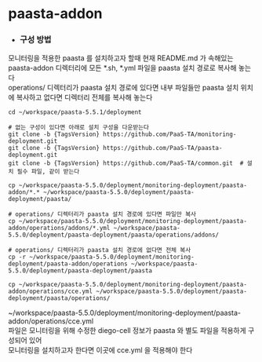 # paasta-addon
- ### 구성 방법
모니터링을 적용한 paasta 를 설치하고자 할때 현재 README.md 가 속해있는 paasta-addon 디렉터리에 모든 *.sh, *.yml 파일을 paasta 설치 경로로 복사해 놓는다  
operations/ 디렉터리가 paasta 설치 경로에 있다면 내부 파일들만 paasta 설치 위치에 복사하고 없다면 디렉터리 전체를 복사해 놓는다
```
cd ~/workspace/paasta-5.5.1/deployment

# 없는 구성이 있다면 아래로 설치 구성을 다운받는다
git clone -b {TagsVersion} https://github.com/PaaS-TA/monitoring-deployment.git
git clone -b {TagsVersion} https://github.com/PaaS-TA/paasta-deployment.git
git clone -b {TagsVersion} https://github.com/PaaS-TA/common.git  # 설치 필수 파일, 같이 받는다

cp ~/workspace/paasta-5.5.0/deployment/monitoring-deployment/paasta-addon/*.* ~/workspace/paasta-5.5.0/deployment/paasta-deployment/paasta/

# operations/ 디렉터리가 paasta 설치 경로에 있다면 파일만 복사
cp ~/workspace/paasta-5.5.0/deployment/monitoring-deployment/paasta-addon/operations/addons/*.yml ~/workspace/paasta-5.5.0/deployment/paasta-deployment/paasta/operations/addons/

# operations/ 디렉터리가 paasta 설치 경로에 없다면 전체 복사
cp -r ~/workspace/paasta-5.5.0/deployment/monitoring-deployment/paasta-addon/operations ~/workspace/paasta-5.5.0/deployment/paasta-deployment/paasta  

cp ~/workspace/paasta-5.5.0/deployment/monitoring-deployment/paasta-addon/operations/cce.yml ~/workspace/paasta-5.5.0/deployment/paasta-deployment/paasta/operations/  
```
~/workspace/paasta-5.5.0/deployment/monitoring-deployment/paasta-addon/operations/cce.yml  
파일은 모니터링을 위해 수정한 diego-cell 정보가 paasta 와 별도 파일을 적용하게 구성되어 있어  
모니터링을 설치하고자 한다면 이곳에 cce.yml 을 적용해야 한다
